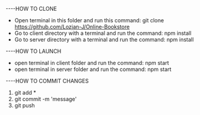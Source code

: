 ----HOW TO CLONE

- Open terminal in this folder and run this command: git clone https://github.com/Lozjan-J/Online-Bookstore
- Go to client directory with a terminal and run the command: npm install
- Go to server directory with a terminal and run the command: npm install
 
----HOW TO LAUNCH
 
 - open terminal in client folder and run the command: npm start
 - open terminal in server folder and run the command: npm start

----HOW TO COMMIT CHANGES

1) git add *
2) git commit -m 'message'
3) git push
